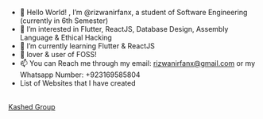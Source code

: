 - 👋 Hello World! , I’m @rizwanirfanx, a student of Software Engineering (currently in 6th Semester)
- 👀 I’m interested in Flutter, ReactJS, Database Design, Assembly Language & Ethical Hacking
- 🌱 I’m currently learning Flutter & ReactJS
- 💞️ lover & user of FOSS!
- 📫 You can Reach me through my email: rizwanirfanx@gmail.com or my Whatsapp Number: +923169585804
- List of Websites that I have created
<br/>
<a href="https://kashedgroup.com/"> Kashed Group </a>

<!---
rizwanirfanx/rizwanirfanx is a ✨ special ✨ repository because its `README.md` (this file) appears on your GitHub profile.
You can click the Preview link to take a look at your changes.
--->
